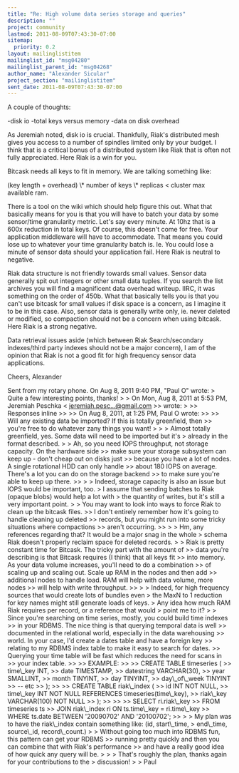 ```yaml
---
title: "Re: High volume data series storage and queries"
description: ""
project: community
lastmod: 2011-08-09T07:43:30-07:00
sitemap:
  priority: 0.2
layout: mailinglistitem
mailinglist_id: "msg04280"
mailinglist_parent_id: "msg04268"
author_name: "Alexander Sicular"
project_section: "mailinglistitem"
sent_date: 2011-08-09T07:43:30-07:00
---
```



A couple of thoughts:

-disk io
-total keys versus memory
-data on disk overhead

As Jeremiah noted, disk io is crucial. Thankfully, Riak's distributed mesh
gives you access to a number of spindles limited only by your budget. I
think that is a critical bonus of a distributed system like Riak that is
often not fully appreciated. Here Riak is a win for you.

Bitcask needs all keys to fit in memory. We are talking something like:

(key length + overhead) \\* number of keys \\* replicas &lt; cluster max available
ram.

There is a tool on the wiki which should help figure this out. What that
basically means for you is that you will have to batch your data by some
sensor/time granularity metric. Let's say every minute. At 10hz that is a
600x reduction in total keys. Of course, this doesn't come for free. Your
application middleware will have to accommodate. That means you could lose
up to whatever your time granularity batch is. Ie. You could lose a minute
of sensor data should your application fail. Here Riak is neutral to
negative.

Riak data structure is not friendly towards small values. Sensor data
generally spit out integers or other small data tuples. If you search the
list archives you will find a magnificent data overhead writeup. IIRC, it
was something on the order of 450b. What that basically tells you is that
you can't use bitcask for small values if disk space is a concern, as I
imagine it to be in this case. Also, sensor data is generally write only,
ie. never deleted or modified, so compaction should not be a concern when
using bitcask. Here Riak is a strong negative.

Data retrieval issues aside (which between Riak Search/secondary
indexes/third party indexes should not be a major concern), I am of the
opinion that Riak is not a good fit for high frequency sensor data
applications.

Cheers,
Alexander

Sent from my rotary phone.
On Aug 8, 2011 9:40 PM, "Paul O"  wrote:
&gt; Quite a few interesting points, thanks!
&gt;
&gt; On Mon, Aug 8, 2011 at 5:53 PM, Jeremiah Peschka &lt;
jeremiah.pesc...@gmail.com
&gt;&gt; wrote:
&gt;
&gt;&gt; Responses inline
&gt;&gt;
&gt;&gt; On Aug 8, 2011, at 1:25 PM, Paul O wrote:
&gt;&gt;
&gt;&gt; Will any existing data be imported? If this is totally greenfield, then
&gt;&gt; you're free to do whatever zany things you want!
&gt;
&gt;
&gt; Almost totally greenfield, yes. Some data will need to be imported but
it's
&gt; already in the format described.
&gt;
&gt; Ah, so you need IOPS throughput, not storage capacity. On the hardware
side
&gt;&gt; make sure your storage subsystem can keep up - don't cheap out on disks
just
&gt;&gt; because you have a lot of nodes. A single rotational HDD can only handle
&gt;&gt; about 180 IOPS on average. There's a lot you can do on the storage
backend
&gt;&gt; to make sure you're able to keep up there.
&gt;&gt;
&gt;
&gt; Indeed, storage capacity is also an issue but IOPS would be important,
too.
&gt; I assume that sending batches to Riak (opaque blobs) would help a lot with
&gt; the quantity of writes, but it's still a very important point.
&gt;
&gt; You may want to look into ways to force Riak to clean up the bitcask
files.
&gt;&gt; I don't entirely remember how it's going to handle cleaning up deleted
&gt;&gt; records, but you might run into some tricky situations where compactions
&gt;&gt; aren't occurring.
&gt;&gt;
&gt;
&gt; Hm, any references regarding that? It would be a major snag in the whole
&gt; schema Riak doesn't properly reclaim space for deleted records.
&gt;
&gt; Riak is pretty constant time for Bitcask. The tricky part with the amount
of
&gt;&gt; data you're describing is that Bitcask requires (I think) that all keys
fit
&gt;&gt; into memory. As your data volume increases, you'll need to do a
combination
&gt;&gt; of scaling up and scaling out. Scale up RAM in the nodes and then add
&gt;&gt; additional nodes to handle load. RAM will help with data volume, more
nodes
&gt;&gt; will help with write throughput.
&gt;&gt;
&gt;
&gt; Indeed, for high frequency sources that would create lots of bundles even
&gt; the MaxN to 1 reduction for key names might still generate loads of keys.
&gt; Any idea how much RAM Riak requires per record, or a reference that would
&gt; point me to it?
&gt;
&gt; Since you're searching on time series, mostly, you could build time
indexes
&gt;&gt; in your RDBMS. The nice thing is that querying temporal data is well
&gt;&gt; documented in the relational world, especially in the data warehousing
&gt;&gt; world. In your case, I'd create a dates table and have a foreign key
&gt;&gt; relating to my RDBMS index table to make it easy to search for dates.
&gt;&gt; Querying your time table will be fast which reduces the need for scans in
&gt;&gt; your index table.
&gt;&gt;
&gt;&gt; EXAMPLE:
&gt;&gt;
&gt;&gt; CREATE TABLE timeseries (
&gt;&gt; time\\_key INT,
&gt;&gt; date TIMESTAMP,
&gt;&gt; datestring VARCHAR(30),
&gt;&gt; year SMALLINT,
&gt;&gt; month TINYINT,
&gt;&gt; day TINYINT,
&gt;&gt; day\\_of\\_week TINYINT
&gt;&gt; -- etc
&gt;&gt; );
&gt;&gt;
&gt;&gt; CREATE TABLE riak\\_index (
&gt;&gt; id INT NOT NULL,
&gt;&gt; time\\_key INT NOT NULL REFERENCES timeseries(time\\_key),
&gt;&gt; riak\\_key VARCHAR(100) NOT NULL
&gt;&gt; );
&gt;&gt;
&gt;&gt;
&gt;&gt; SELECT ri.riak\\_key
&gt;&gt; FROM timeseries ts
&gt;&gt; JOIN riak\\_index ri ON ts.time\\_key = ri.time\\_key
&gt;&gt; WHERE ts.date BETWEEN '20090702' AND '20100702';
&gt;&gt;
&gt;
&gt; My plan was to have the riak\\_index contain something like: (id,
start\\_time,
&gt; end\\_time, source\\_id, record\\_count.)
&gt;
&gt; Without going too much into RDBMS fun, this pattern can get your RDBMS
&gt;&gt; running pretty quickly and then you can combine that with Riak's
performance
&gt;&gt; and have a really good idea of how quick any query will be.
&gt;
&gt;
&gt; That's roughly the plan, thanks again for your contributions to the
&gt; discussion!
&gt;
&gt; Paul
